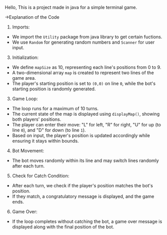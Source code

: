 Hello, This is a project made in java for a simple terminal game.

->Explanation of the Code

  1. Imports:
   - We import the `Utility` package from java library to get certain fuctions.
   - We use `Random` for generating random numbers and `Scanner` for user input.
  3. Initialization:
   - We define `mapSize` as 10, representing each line's positions from 0 to 9.
   - A two-dimensional array `map` is created to represent two lines of the game area.
   - The player's starting position is set to `(0,0)` on line `0`, while the bot's starting position is randomly generated.

  3. Game Loop:
   - The loop runs for a maximum of 10 turns.
   - The current state of the map is displayed using `displayMap()`, showing both players' positions.
   - The player can enter their move: "L" for left, "R" for right, "U" for up (to line `0`), and "D" for down (to line `1`).
   - Based on input, the player's position is updated accordingly while ensuring it stays within bounds.

  4. Bot Movement:
   - The bot moves randomly within its line and may switch lines randomly after each turn.

  5. Check for Catch Condition:
   - After each turn, we check if the player's position matches the bot's position.
   - If they match, a congratulatory message is displayed, and the game ends.

  6. Game Over:
   - If the loop completes without catching the bot, a game over message is displayed along with the final position of the bot.

